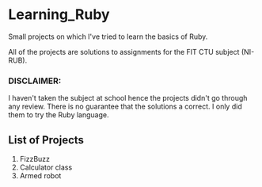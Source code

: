 # Learning_Ruby
Small projects on which I've tried to learn the basics of Ruby.

All of the projects are solutions to assignments for the FIT CTU subject (NI-RUB).

### DISCLAIMER: 
I haven't taken the subject at school hence the projects didn't go through any review. There is no guarantee that the 
solutions a correct. I only did them to try the Ruby language.

## List of Projects
1. FizzBuzz
2. Calculator class
3. Armed robot